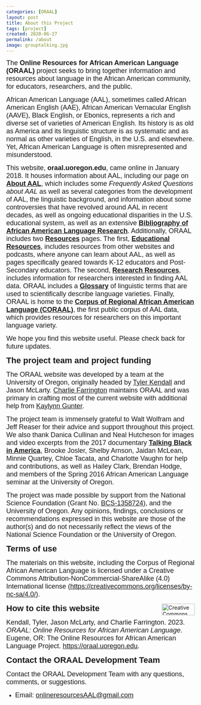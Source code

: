 ```yaml
---
categories: [ORAAL]
layout: post
title: About this Project
tags: [project]
created: 2020-06-27
permalink: /about
image: grouptalking.jpg
---
```


<p><span style="font-family:Arial,Helvetica,sans-serif;"><span style="font-size:18px;">The <strong>Online Resources for African American Language (ORAAL)</strong> project seeks to bring together information and resources about language in the African American community, for educators, researchers, and the&nbsp;public.</span></span></p><p><span style="font-family:Arial,Helvetica,sans-serif;"><span style="font-size:18px;">African American Language (AAL), sometimes called African American English (AAE), African American Vernacular English (AAVE), Black English, or Ebonics, represents a rich and diverse set of varieties of American English. Its history is as old as America and its linguistic structure is as systematic and as normal&nbsp;as other varieties of English, in the U.S. and elsewhere. Yet, African American Language is often misrepresented and misunderstood.&nbsp;</span></span></p><p><span style="font-family:Arial,Helvetica,sans-serif;"><span style="font-size:18px;">This website, <strong>oraal.uoregon.edu</strong>, came online in January 2018. It houses information about AAL, including our page on <a id="Facts" name="Facts"></a><strong><a href="/AAL">About AAL</a></strong>, which includes some <em>Frequently Asked Questions about AAL</em> as well as several categories from the development of AAL, the linguistic background, and information about some controversies that have revolved around AAL in recent decades, as well as ongoing educational disparities in the U.S. educational system, as well as an extensive <strong><a href="/AAL/Bibliography">Bibliography of African American Language Research</a></strong>. Additionally, ORAAL includes two <a href="/resources" id="Resources" name="Resources"><strong>Resources</strong></a> pages. The first, <strong><a href="/resources/educational">Educational Resources</a></strong>, includes resources from other websites and podcasts, where anyone can learn about AAL, as well as pages specifically geared towards K-12 educators and Post-Secondary educators. The second, <strong><a href="/resources/research">Research Resources</a></strong>, includes information for researchers interested in finding AAL data. ORAAL includes a <a href="/glossary" id="Glossary" name="Glossary"><strong>Glossary</strong></a> of linguistic terms that are used to scientifically describe language varieties. Finally, ORAAL is home to the <a name="coraal"></a><a href="/coraal"><strong>Corpus of Regional African American Language (CORAAL)</strong></a>, the first public corpus of AAL data, which provides resources for researchers on this important language variety.</span></span></p><p><span style="font-family:Arial,Helvetica,sans-serif;"><span style="font-size:18px;">We hope you find this website useful. Please check back for future updates.</span></span></p><p><span style="font-size:22px;"><span style="font-family:Trebuchet MS,Helvetica,sans-serif;"><strong>The project team and project funding</strong></span></span></p><p><span style="font-family:Arial,Helvetica,sans-serif;"><span style="font-size:18px;">The ORAAL website was developed by a team at the University of Oregon, originally headed by <a href="https://pages.uoregon.edu/tsk/" target="_blank">Tyler Kendall</a> and Jason McLarty. <a href="https://charliefarrington.com/" target="_blank">Charlie Farrington</a> maintains ORAAL and was primary in crafting most of the current website with additional help from <a href="https://kaylynngunter.com/" target="_blank">Kaylynn Gunter</a>.</span></span></p><p><span style="font-family:Arial,Helvetica,sans-serif;"><span style="font-size:18px;">The project team is immensely grateful to Walt Wolfram and Jeff Reaser for their advice and support throughout this project. We also thank Danica Cullinan and Neal Hutcheson for images and video excerpts from the 2017 documentary <strong><a href="https://talkingblackinamerica.org" target="_blank">Talking Black in America</a></strong>, Brooke Josler, Shelby Arnson, Jaidan McLean, Minnie Quartey, Chloe Tacata, and Charlotte Vaughn for help and contributions, as well as Hailey Clark, Brendan Hodge, and members of the Spring 2016 African American Language seminar at the University of Oregon.</span></span></p><p><span style="font-family:Arial,Helvetica,sans-serif;"><span style="font-size:18px;">The project was made possible by support from the National Science Foundation (Grant No. <a href="https://www.nsf.gov/awardsearch/showAward?AWD_ID=1358724" target="_blank">BCS-1358724</a>), and the University of Oregon. Any opinions, findings, conclusions or recommendations expressed in this website are those of the author(s) and do not necessarily reflect the views of the National Science Foundation or the University of Oregon.</span></span></p><p><span style="font-size:22px;"><span style="font-family:Trebuchet MS,Helvetica,sans-serif;"><strong>Terms of use</strong></span></span></p><p><span style="font-size:18px;"><span style="font-family:Arial,Helvetica,sans-serif;">The materials on this website, including the Corpus of Regional African American Language is licensed under a Creative Commons Attribution-NonCommercial-ShareAlike (4.0) International license (<a href="https://creativecommons.org/licenses/by-nc-sa/4.0/" target="_blank">https://creativecommons.org/licenses/by-nc-sa/4.0/</a>).</span></span></p>
<img src='https://mirrors.creativecommons.org/presskit/buttons/88x31/png/by-nc-sa.png' align='right' alt='Creative Commons BY NC SA 4.0' width='88' height='31' />
<p><span style="font-family:Trebuchet MS,Helvetica,sans-serif;"><span style="font-size:22px;"><strong>How to cite this website</strong></span></span></p><p><span style="font-family:Arial,Helvetica,sans-serif;"><span style="font-size:18px;">Kendall, Tyler, Jason McLarty, and Charlie Farrington. 2023. <em>ORAAL: Online Resources for African American Language</em>. Eugene, OR: The Online Resources for African American Language Project. <a href="https://oraal.uoregon.edu">https://oraal.uoregon.edu</a>.</span></span></p><p><span style="font-family:Trebuchet MS,Helvetica,sans-serif;"><span style="font-size:22px;"><strong>Contact the ORAAL Development Team</strong></span></span></p><p><span style="font-family:Arial,Helvetica,sans-serif;"><span style="font-size:18px;">Contact the ORAAL Development Team with any questions, comments, or suggestions.</span></span></p><ul><li><span style="font-size:18px;"><span style="font-family:Arial,Helvetica,sans-serif;">Email: <a href="mailto:onlineresourcesAAL@gmail.com">onlineresourcesAAL@gmail.com</a></span></span></li></ul>
